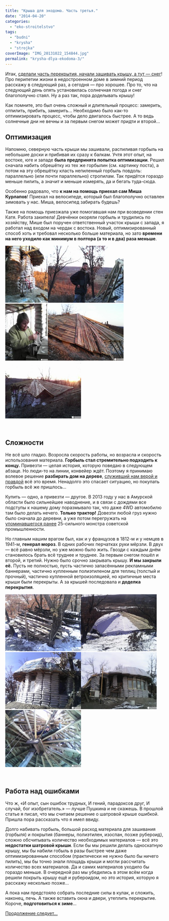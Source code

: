 ```yaml
---
title: "Крыша для экодома. Часть третья."
date: "2014-04-20"
categories: 
  - "eko-stroitelstvo"
tags: 
  - "budni"
  - "krysha"
  - "strojka"
coverImage: "IMG_20131022_154844.jpg"
permalink: "krysha-dlya-ekodoma-3/"
---
```


Итак, [сделали часть перекрытия, начали зашивать крышу, а тут — снег](http://svobodaiznutri.blogspot.ru/2014/04/krysha-dlya-ekodoma-2.html)! Про перипетии жизни в недостроенном доме в зимний период расскажу в следующий раз, а сегодня — про хорошее. Про то, что на следующий день опять установилась солнечная погода и снег благополучно стаял. Ну а раз так, пора доделывать крышу!

Как помните, это был очень сложный и длительный процесс: замерить, отпилить, прибить, замерить... Необходимо было как-то оптимизировать процесс, чтобы дело двигалось быстрее. А то ведь солнечные дни не вечны и за первым снегом может придти и второй...

## Оптимизация

Напомню, северную часть крыши мы зашивали, распиливая горбыль на небольшие доски и прибивая их сразу к балкам. Учтя этот опыт, на востоке, юге и западе **была предпринята попытка оптимизации**. Решил сначала набить обрешётку из тех же горбылин (см. картинку поста), а потом на эту обрешётку класть непиленный горбыль повдоль: параллельно (или почти параллельно) стропилам. Так придётся гораздо меньше пилить, а значит и меньше измерять, да и бегать туда-сюда.

Особенно радовало, что **к нам на помощь приехал сам Миша Курлапов**! Приехал на велосипеде, который был благополучно оставлен зимовать у нас. Миша, велосипед забирать будешь?

Также на помощь приезжала уже помогавшая нам при возведении стен Катя. Работа закипела! Девчёнки окоряли горбыль и трудились по хозяйству, Мише был поручен ответственный участок крыши с запада, я работал над входом на чердак с востока. Новый, оптимизированный способ хоть и требовал несколько больше материала, но зато **времени на него уходило как минимум в полтора (а то и в два) раза меньше**.

[![Мишин велосипед заслужил немалую славу в дальних путешествиях](images/IMG_20131017_182012-e1398396857159-135x180.jpg)](http://svobodaiznutri.ru/wp-content/uploads/IMG_20131017_182012-e1398396857159.jpg)[![Сам Миша Курлапов](images/IMG_20131017_182633-240x180.jpg)](http://svobodaiznutri.ru/wp-content/uploads/IMG_20131017_182633.jpg)[![Катя помогает по хозяйству](images/IMG_20131017_182105-e1398396944636-135x180.jpg)](http://svobodaiznutri.ru/wp-content/uploads/IMG_20131017_182105-e1398396944636.jpg)[![Слева зашито первым, медленным способом, справа — быстрым. Мишина работа](images/IMG_20131017_182407-240x180.jpg)](http://svobodaiznutri.ru/wp-content/uploads/IMG_20131017_182407.jpg)[![Вход на чердак, с востока](images/IMG_20131017_182515-240x180.jpg)](http://svobodaiznutri.ru/wp-content/uploads/IMG_20131017_182515.jpg)

 

## Сложности

Не всё шло гладко. Возросла скорость работы, но возрасла и скорость использования материала. **Горбыль стал стремительно подходить к концу.** Привезти — целая история, которую поведаю в следующем абзаце. Но люди-то на линии, конвейер ждёт. Поэтому я принимаю волевое решение **разбирать дом на дереве**, [служивший нам верой и правдой](http://svobodaiznutri.blogspot.ru/2014/01/jizn-na-dereve.html) всё это время. Ненадолго это спасает ситуацию, но покупать горбыль всё же пришлось...

Купить — одно, а привезти — другое. В 2013 году у нас в Амурской области было сильнейшее наводнение, и в связи с дождями все подступы к нашему дому поразмывало так, что даже 4WD автомобилю там было делать нечего. **Только трактор!** Довезти любой груз нужно было сначала до деревни, а уже потом перегружать на [упоминавшегося ранее](http://svobodaiznutri.blogspot.ru/2014/01/poisk-mesta-pod-dom-2.html) 25-сильного монстра советской промышленности.

Но главным нашим врагом был, как и у французов в 1812-м и у немцев в 1941-м, **генерал мороз**. В одних рабочих перчатках руки мёрзли. В двух — всё равно мёрзли, но уже можно было жить. Гвозди с каждым днём становилось брать всё труднее и труднее. За первым снегом пошёл и второй, и третий. Нужно было срочно закрывать крышу. **И мы закрыли её.** Пусть не полностью, пусть частично запасёнными рекламными баннерами, частично купленным полиэтиленом для теплиц (толстый и прочный), частично купленной ветроизоляцией, но критичные места крыши были перекрыты. А за крышей последовала и **доделка перекрытия**.

[![То, что осталось от дома на дереве, стало сушкой для дров](images/IMG_20131107_140539-240x180.jpg)](http://svobodaiznutri.ru/wp-content/uploads/IMG_20131107_140539.jpg)[![Зато крыша считай готова! Очередной снег сметён с незакрытой части крыши. Там где не сметён — уже лежат баннеры](images/IMG_20131107_140516-240x180.jpg)](http://svobodaiznutri.ru/wp-content/uploads/IMG_20131107_140516.jpg)[![Юг закрыли прямо по обрешётке полиэтиленом...](images/IMG_20131107_140445-240x180.jpg)](http://svobodaiznutri.ru/wp-content/uploads/IMG_20131107_140445.jpg)[![...и ветроизоляцией (изоспаном)](images/IMG_20131121_105131-240x180.jpg)](http://svobodaiznutri.ru/wp-content/uploads/IMG_20131121_105131.jpg)[![Под крышей доделывать перекрытие гораздо комфортее](images/IMG_20131029_163925-240x180.jpg)](http://svobodaiznutri.ru/wp-content/uploads/IMG_20131029_163925.jpg)

 

## Работа над ошибками

Что ж, «И опыт, сын ошибок трудных, И гений, парадоксов друг, И случай, бог изобретатель.» — лучше Пушкина и не скажешь. В прошлой статье я писал, что мы считаем решение о шатровой крыше ошибкой. Пришла пора рассказать что я имел ввиду.

Долго набивать горбыль, большой расход материала для зашивания (горбыля) и покрытия (баннеры, полиэтилен, изоспан, позже рубероид), сложно обсчитывать количество необходимых материалов — всё это **недостатки шатровой крыши**. Если бы мы решили делать односкатную крышу, мы бы набили гобыль в разы быстрее чем даже оптимизированным способом (практически не нужно было бы ничего пилить), мы бы точно знали площадь крыши и могли рассчитать количество всех материалов. Да и самих материалов уходило бы гораздо меньше. В очередной раз мы убедились в этом всём когда решили покрыть крышу ещё и рубероидом, но это история, которую я расскажу несколько позже...

А пока нам предстояло собрать последние силы в кулак, и сложить, наконец, печь. А также вставить окна и двери, утеплить перекрытие. Короче, **подготовиться к зиме**...

[Продолжение следует...](http://svobodaiznutri.ru/ekostroitelstvo-v-zimniy-period/ "Экостроительство в зимний период")
